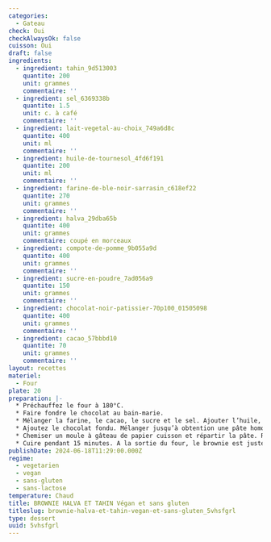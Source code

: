 ```yaml
---
categories:
  - Gateau
check: Oui
checkAlwaysOk: false
cuisson: Oui
draft: false
ingredients:
  - ingredient: tahin_9d513003
    quantite: 200
    unit: grammes
    commentaire: ''
  - ingredient: sel_6369338b
    quantite: 1.5
    unit: c. à café
    commentaire: ''
  - ingredient: lait-vegetal-au-choix_749a6d8c
    quantite: 400
    unit: ml
    commentaire: ''
  - ingredient: huile-de-tournesol_4fd6f191
    quantite: 200
    unit: ml
    commentaire: ''
  - ingredient: farine-de-ble-noir-sarrasin_c618ef22
    quantite: 270
    unit: grammes
    commentaire: ''
  - ingredient: halva_29dba65b
    quantite: 400
    unit: grammes
    commentaire: coupé en morceaux
  - ingredient: compote-de-pomme_9b055a9d
    quantite: 400
    unit: grammes
    commentaire: ''
  - ingredient: sucre-en-poudre_7ad056a9
    quantite: 150
    unit: grammes
    commentaire: ''
  - ingredient: chocolat-noir-patissier-70p100_01505098
    quantite: 400
    unit: grammes
    commentaire: ''
  - ingredient: cacao_57bbbd10
    quantite: 70
    unit: grammes
    commentaire: ''
layout: recettes
materiel:
  - Four
plate: 20
preparation: |-
  * Préchauffez le four à 180°C.
  * Faire fondre le chocolat au bain-marie.
  * Mélanger la farine, le cacao, le sucre et le sel. Ajouter l’huile, le lait végétal et la compote de pomme. Mélanger.
  * Ajoutez le chocolat fondu. Mélanger jusqu’à obtention une pâte homogène. Puis ajouter les morceaux d'halva.
  * Chemiser un moule à gâteau de papier cuisson et répartir la pâte. Répartir par touche à la petite cuillère le tahin sur l'ensemble du brownie. Avec un cure-dent ou un pic à brochette, faire des marbrures sur toute la surface de la pâte.
  * Cuire pendant 15 minutes. A la sortie du four, le brownie est juste cuit voir encore un peu mou. Laissez refroidir et placez au frigo pour 1h avant de démouler.
publishDate: 2024-06-18T11:29:00.000Z
regime:
  - vegetarien
  - vegan
  - sans-gluten
  - sans-lactose
temperature: Chaud
title: BROWNIE HALVA ET TAHIN Végan et sans gluten
titleslug: brownie-halva-et-tahin-vegan-et-sans-gluten_5vhsfgrl
type: dessert
uuid: 5vhsfgrl
---
```

